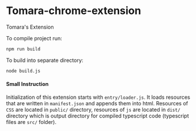 # Tomara-chrome-extension
Tomara's Extension

To compile project run:
```sh
npm run build
```

To build into separate directory:
```sh
node build.js
```

#### Small Instruction
Initialization of this extension starts with `entry/loader.js`. It loads resources that are written in `manifest.json` and appends them into html.
Resources of `CSS` are located in `public/` directory, resources of `js` are located in `dist/` directory which is output directory for compiled typescript code (typescript files are `src/` folder).
